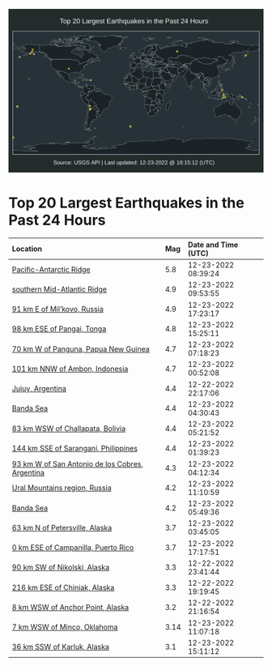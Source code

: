 ![Map](./map.png)

# Top 20 Largest Earthquakes in the Past 24 Hours

| Location | Mag | Date and Time (UTC) |
|:---|:---|:---|
| [Pacific-Antarctic Ridge](https://earthquake.usgs.gov/earthquakes/eventpage/us6000jb9k) | 5.8 | 12-23-2022 08:39:24 |
| [southern Mid-Atlantic Ridge](https://earthquake.usgs.gov/earthquakes/eventpage/us6000jbaa) | 4.9 | 12-23-2022 09:53:55 |
| [91 km E of Mil’kovo, Russia](https://earthquake.usgs.gov/earthquakes/eventpage/us6000jbbe) | 4.9 | 12-23-2022 17:23:17 |
| [98 km ESE of Pangai, Tonga](https://earthquake.usgs.gov/earthquakes/eventpage/us6000jbb0) | 4.8 | 12-23-2022 15:25:11 |
| [70 km W of Panguna, Papua New Guinea](https://earthquake.usgs.gov/earthquakes/eventpage/us6000jb94) | 4.7 | 12-23-2022 07:18:23 |
| [101 km NNW of Ambon, Indonesia](https://earthquake.usgs.gov/earthquakes/eventpage/us6000jb80) | 4.7 | 12-23-2022 00:52:08 |
| [Jujuy, Argentina](https://earthquake.usgs.gov/earthquakes/eventpage/us6000jb6h) | 4.4 | 12-22-2022 22:17:06 |
| [Banda Sea](https://earthquake.usgs.gov/earthquakes/eventpage/us6000jb8p) | 4.4 | 12-23-2022 04:30:43 |
| [83 km WSW of Challapata, Bolivia](https://earthquake.usgs.gov/earthquakes/eventpage/us6000jb8t) | 4.4 | 12-23-2022 05:21:52 |
| [144 km SSE of Sarangani, Philippines](https://earthquake.usgs.gov/earthquakes/eventpage/us6000jb83) | 4.4 | 12-23-2022 01:39:23 |
| [93 km W of San Antonio de los Cobres, Argentina](https://earthquake.usgs.gov/earthquakes/eventpage/us6000jb8m) | 4.3 | 12-23-2022 04:12:34 |
| [Ural Mountains region, Russia](https://earthquake.usgs.gov/earthquakes/eventpage/us6000jba8) | 4.2 | 12-23-2022 11:10:59 |
| [Banda Sea](https://earthquake.usgs.gov/earthquakes/eventpage/us6000jb8w) | 4.2 | 12-23-2022 05:49:36 |
| [63 km N of Petersville, Alaska](https://earthquake.usgs.gov/earthquakes/eventpage/ak022gegwuon) | 3.7 | 12-23-2022 03:45:05 |
| [0 km ESE of Campanilla, Puerto Rico](https://earthquake.usgs.gov/earthquakes/eventpage/pr2022357000) | 3.7 | 12-23-2022 17:17:51 |
| [90 km SW of Nikolski, Alaska](https://earthquake.usgs.gov/earthquakes/eventpage/us6000jb81) | 3.3 | 12-22-2022 23:41:44 |
| [216 km ESE of Chiniak, Alaska](https://earthquake.usgs.gov/earthquakes/eventpage/ak022gd2qyah) | 3.3 | 12-22-2022 19:19:45 |
| [8 km WSW of Anchor Point, Alaska](https://earthquake.usgs.gov/earthquakes/eventpage/ak022gd3x74m) | 3.2 | 12-22-2022 21:16:54 |
| [7 km WSW of Minco, Oklahoma](https://earthquake.usgs.gov/earthquakes/eventpage/ok2022zbhc) | 3.14 | 12-23-2022 11:07:18 |
| [36 km SSW of Karluk, Alaska](https://earthquake.usgs.gov/earthquakes/eventpage/ak022genus8k) | 3.1 | 12-23-2022 15:11:12 |
